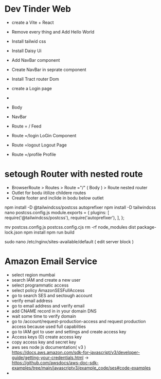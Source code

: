 # Dev Tinder Web

- create a Vite + React
- Remove every thing and Add Hello World
- Install tailwid css 
- Install Daisy Ui 
- Add NavBar component
- Create NavBar in seprate component
- Install Tract router Dom
- create a Login page
- 


- Body
-    NavBar 
-    Route = / Feed 
-    Route =/login    LoGin Component 
-    Route =logout    Logout Page 
-    Route =/profile  Profile  

# setough Router with nested route
- BrowserRoute > Routes > Route ="/" ( Body ) > Route nested router 
- Outlet for bodu iitilize childere routes 
- Create footer and inclide in bodu below outlet 


npm install -D @tailwindcss/postcss autoprefixer
npm install -D tailwindcss
nano postcss.config.js
module.exports = {
  plugins: [
    require('@tailwindcss/postcss'),
    require('autoprefixer'),
  ],
};

mv postcss.config.js postcss.config.cjs
rm -rf node_modules dist package-lock.json
npm install
npm run build


sudo nano /etc/nginx/sites-available/default ( edit server block )



# Amazon Email Service
- select region mumbai
- search IAM and create a new user
- select programmatic access
- select policy AmazonSESFullAccess
- go to search SES  and sectough account
- verify email address
- go to email address and verify email
- add CNAME record in in your domain DNS
- wait some time to verify domain
- go to /account/request-production-access and request production access because used full capablities
- go to IAM got to user and settings and create access key
- Access keys (0) create access key
- copy access key and secret key
- aws ses node js documentation( v3 )  https://docs.aws.amazon.com/sdk-for-javascript/v3/developer-guide/getting-your-credentials.html
-> https://github.com/awsdocs/aws-doc-sdk-examples/tree/main/javascriptv3/example_code/ses#code-examples
- 

